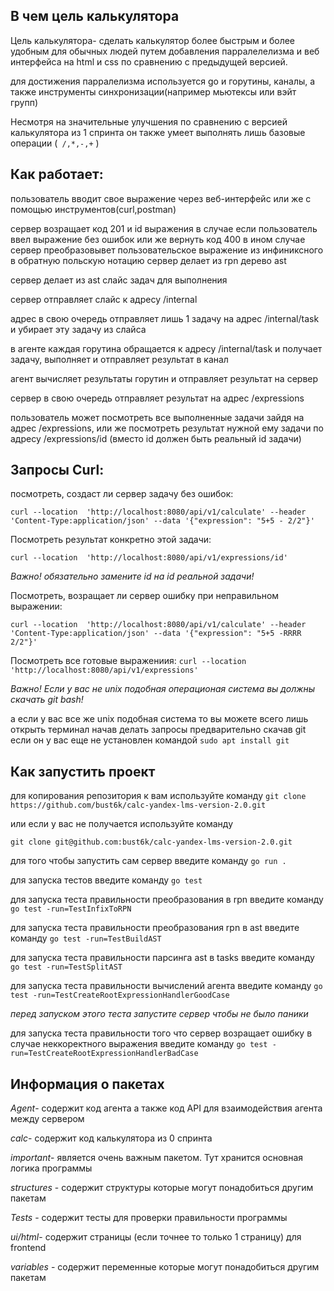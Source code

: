 ## В чем цель калькулятора


Цель калькулятора- сделать калькулятор более быстрым и более удобным для обычных людей путем добавления парралелелизма и веб интерфейса на html и css по сравнению с предыдущей версией.



для достижения парралелизма используется go и горутины, каналы, а также инструменты синхронизации(например мьютексы или вэйт групп)


Несмотря на значительные улучшения по сравнению с версией калькулятора из 1 спринта он также умеет выполнять лишь  базовые операции  (```
/,*,-,+```
)



## Как работает:

пользователь вводит свое выражение через веб-интерфейс или же с помощью инструментов(curl,postman)

сервер возращает код 201 и id выражения в случае если пользователь ввел выражение без ошибок или же вернуть код 400 в ином случае
сервер преобразовывет пользовательское выражение из инфиниксного в обратную польскую нотацию 
сервер делает из rpn дерево ast


сервер делает из ast слайс задач для выполнения

сервер отправляет слайс к адресу /internal

адрес в свою очередь отправляет лишь 1 задачу на адрес  /internal/task и убирает эту задачу из слайса

в агенте каждая горутина обращается к адресу /internal/task и получает задачу, выполняет и отправляет результат в канал

агент вычисляет результаты горутин и отправляет результат на сервер

сервер в свою очередь отправляет результат на адрес /expressions 

пользователь может посмотреть все выполненные задачи зайдя на адрес /expressions, или же посмотреть результат нужной ему задачи по адресу /expressions/id  (вместо id должен быть реальный id задачи)



## Запросы Curl:

посмотреть, создаст ли сервер задачу без ошибок:

```curl --location  'http://localhost:8080/api/v1/calculate' --header 'Content-Type:application/json' --data '{"expression": "5+5 - 2/2"}'```

Посмотреть результат конкретно этой задачи:

```curl --location  'http://localhost:8080/api/v1/expressions/id'```

*Важно! обязательно замените id на id реальной задачи!*


Посмотреть, возращает ли сервер ошибку при неправильном выражении:




```curl --location  'http://localhost:8080/api/v1/calculate' --header 'Content-Type:application/json' --data '{"expression": "5+5 -RRRR 2/2"}'```




Посмотреть все готовые выражениия:
```curl --location  'http://localhost:8080/api/v1/expressions'```

*Важно! Если у вас не unix подобная  операционая система вы должны скачать git bash!*

а если у вас все же unix подобная система то вы можете всего лишь открыть терминал  начав делать запросы предварительно скачав git если он у вас еще не установлен командой  ```sudo apt install git```



## Как запустить проект

для копирования репозитория к вам используйте команду
```git clone https://github.com/bust6k/calc-yandex-lms-version-2.0.git```

или если у вас не получается используйте команду

```git clone git@github.com:bust6k/calc-yandex-lms-version-2.0.git```


для того чтобы запустить сам сервер введите команду ```go run .```

для запуска тестов введите команду ```go test```


для запуска теста правильности преобразования в rpn введите команду ```go test -run=TestInfixToRPN```

для запуска теста правильности преобразования rpn в ast введите команду ```go test -run=TestBuildAST```

для запуска теста правильности парсинга ast в tasks  введите команду ```go test -run=TestSplitAST```


для запуска теста правильности вычислений агента введите команду   ```go test -run=TestCreateRootExpressionHandlerGoodCase```

*перед запуском этого теста запустите сервер чтобы не было паники*


для запуска теста правильности  того что сервер возращает ошибку в случае неккоректного выражения введите команду ```go test -run=TestCreateRootExpressionHandlerBadCase```



##  Информация о пакетах

*Agent*- содержит код агента а также код API для взаимодействия агента между сервером

*calc*- содержит код калькулятора из 0 спринта

*important*- является очень важным пакетом. Тут хранится основная логика программы


*structures* - содержит структуры которые могут понадобиться другим пакетам

*Tests* - содержит тесты для проверки правильности программы

*ui/html*- содержит страницы (если точнее то только 1 страницу) для frontend

*variables* - содержит переменные которые могут понадобиться другим пакетам
















